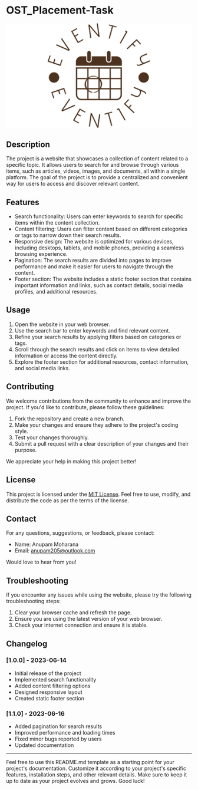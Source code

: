 # OST_Placement-Task

![Project Logo or Banner](images/logo.png)

## Description

The project is a website that showcases a collection of content related to a specific topic. It allows users to search for and browse through various items, such as articles, videos, images, and documents, all within a single platform. The goal of the project is to provide a centralized and convenient way for users to access and discover relevant content.

## Features

- Search functionality: Users can enter keywords to search for specific items within the content collection.
- Content filtering: Users can filter content based on different categories or tags to narrow down their search results.
- Responsive design: The website is optimized for various devices, including desktops, tablets, and mobile phones, providing a seamless browsing experience.
- Pagination: The search results are divided into pages to improve performance and make it easier for users to navigate through the content.
- Footer section: The website includes a static footer section that contains important information and links, such as contact details, social media profiles, and additional resources.

## Usage

1. Open the website in your web browser.
2. Use the search bar to enter keywords and find relevant content.
3. Refine your search results by applying filters based on categories or tags.
4. Scroll through the search results and click on items to view detailed information or access the content directly.
5. Explore the footer section for additional resources, contact information, and social media links.

## Contributing

We welcome contributions from the community to enhance and improve the project. If you'd like to contribute, please follow these guidelines:

1. Fork the repository and create a new branch.
2. Make your changes and ensure they adhere to the project's coding style.
3. Test your changes thoroughly.
4. Submit a pull request with a clear description of your changes and their purpose.

We appreciate your help in making this project better!

## License

This project is licensed under the [MIT License](LICENSE). Feel free to use, modify, and distribute the code as per the terms of the license.

## Contact

For any questions, suggestions, or feedback, please contact:

- Name: Anupam Moharana
- Email: anupam205@outlook.com
 
Would love to hear from you!

## Troubleshooting

If you encounter any issues while using the website, please try the following troubleshooting steps:

1. Clear your browser cache and refresh the page.
2. Ensure you are using the latest version of your web browser.
3. Check your internet connection and ensure it is stable.

## Changelog

### [1.0.0] - 2023-06-14

- Initial release of the project
- Implemented search functionality
- Added content filtering options
- Designed responsive layout
- Created static footer section

### [1.1.0] - 2023-06-16

- Added pagination for search results
- Improved performance and loading times
- Fixed minor bugs reported by users
- Updated documentation

---

Feel free to use this README.md template as a starting point for your project's documentation. Customize it according to your project's specific features, installation steps, and other relevant details. Make sure to keep it up to date as your project evolves and grows. Good luck!
